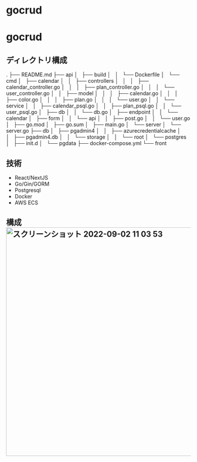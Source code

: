 # gocrud

# gocrud

## ディレクトリ構成
.
├── README.md
├── api
│   ├── build
│   │   └── Dockerfile
│   └── cmd
│       ├── calendar
│       │   ├── controllers
│       │   │   ├── calendar_controller.go
│       │   │   ├── plan_controller.go
│       │   │   └── user_controller.go
│       │   ├── model
│       │   │   ├── calendar.go
│       │   │   ├── color.go
│       │   │   ├── plan.go
│       │   │   └── user.go
│       │   └── service
│       │       ├── calendar_psql.go
│       │       ├── plan_psql.go
│       │       └── user_psql.go
│       ├── db
│       │   └── db.go
│       ├── endpoint
│       │   └── calendar
│       ├── form
│       │   └── api
│       │       ├── post.go
│       │       └── user.go
│       ├── go.mod
│       ├── go.sum
│       ├── main.go
│       └── server
│           └── server.go
├── db
│   ├── pgadmin4
│   │   ├── azurecredentialcache
│   │   ├── pgadmin4.db
│   │   └── storage
│   │       └── root
│   └── postgres
│       ├── init.d
│       └── pgdata
├── docker-compose.yml
└── front

## 技術
- React/NextJS
- Go/Gin/GORM
- Postgresql
- Docker
- AWS ECS

## 構成<img width="623" alt="スクリーンショット 2022-09-02 11 03 53" src="https://user-images.githubusercontent.com/61424757/188043149-b22ad2e0-d676-494f-bebd-3af69d885c17.png">